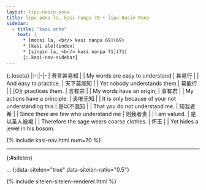 ```yaml
---
layout: lipu-nasin-pona
title: lipu pona la, kasi nanpa 70 • lipu Nasin Pona
sidebar:
  - title: "kasi ante"
    text: |
      * [monsi la, <br/> kasi nanpa 69](69)
      * [kasi ale](index)
      * [sinpin la, <br/> kasi nanpa 71](71)
      {:.kasi-nav-sidebar}
---
```


{:.loseta}
|:-:|-|-
| 吾言甚易知 |  | My words are easy to understand
| 甚易行     |  | And easy to practice.
| 天下莫能知 |  | Yet nobody understands them
| 莫能行     |  | [O]r practices them.
| 言有宗     |  | My words have an origin;
| 事有君     |  | My actions have a principle.
| 夫唯无知   |  | It is only because of your not understanding this
| 是以不我知 |  | That you do not understand me.
| 知我者希   |  | Since there are few who understand me
| 则我者贵   |  | I am valued.
| 是以<wbr/>圣人<wbr/>被褐 |  | Therefore the sage wears coarse clothes.
| 怀玉       |  | Yet hides a jewel in his bosom.

{% include kasi-nav.html num=70 %}

-------
{:#sitelen}

...
{:data-sitelen="true" data-sitelen-ratio="0.5"}

{% include sitelen-sitelen-renderer.html %}
